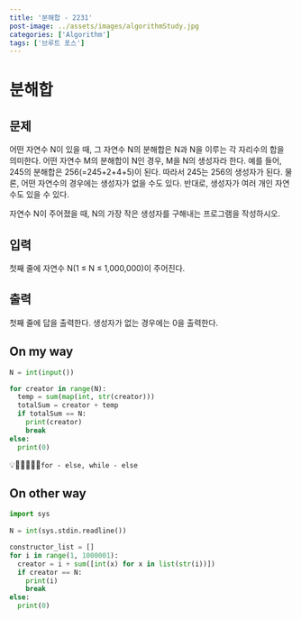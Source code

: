 ```yaml
---
title: '분해합 - 2231'
post-image: ../assets/images/algorithmStudy.jpg
categories: ['Algorithm']
tags: ['브루트 포스']
---
```


# 분해합

## 문제

어떤 자연수 N이 있을 때, 그 자연수 N의 분해합은 N과 N을 이루는 각 자리수의 합을 의미한다. 어떤 자연수 M의 분해합이 N인 경우, M을 N의 생성자라 한다. 예를 들어, 245의 분해합은 256(=245+2+4+5)이 된다. 따라서 245는 256의 생성자가 된다. 물론, 어떤 자연수의 경우에는 생성자가 없을 수도 있다. 반대로, 생성자가 여러 개인 자연수도 있을 수 있다.

자연수 N이 주어졌을 때, N의 가장 작은 생성자를 구해내는 프로그램을 작성하시오.

## 입력

첫째 줄에 자연수 N(1 ≤ N ≤ 1,000,000)이 주어진다.

## 출력

첫째 줄에 답을 출력한다. 생성자가 없는 경우에는 0을 출력한다.

## On my way

```python
N = int(input())

for creator in range(N):
  temp = sum(map(int, str(creator)))
  totalSum = creator + temp
  if totalSum == N:
    print(creator)
    break
else:
  print(0)
```

💡`for - else, while - else`

## On other way

```python
import sys
  
N = int(sys.stdin.readline())

constructor_list = []
for i in range(1, 1000001):
  creator = i + sum([int(x) for x in list(str(i))])
  if creator == N:
    print(i)
    break
else:
  print(0)
```

